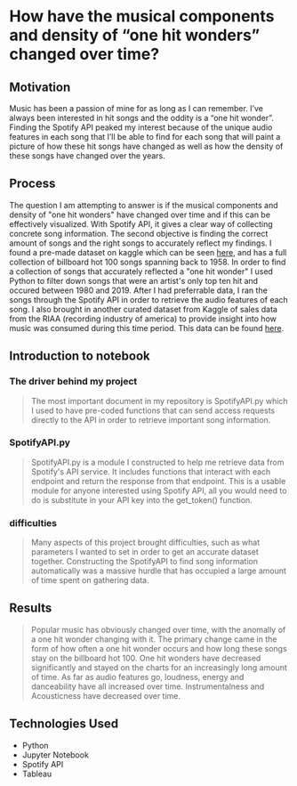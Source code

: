 # How have the musical components and density of  “one hit wonders” changed over time?

## Motivation
Music has been a passion of mine for as long as I can remember. I’ve always been interested in hit songs and the oddity is a “one hit wonder”. Finding the Spotify API peaked my interest because of the unique audio features in each song that I’ll be able to find for each song that will paint a picture of how these hit songs have changed as well as how the density of these songs have changed over the years.

## Process
The question I am attempting to answer is if the musical components and density of "one hit wonders" have changed over time and if this can be effectively visualized.  With Spotify API, it gives a clear way of collecting concrete song information. The second objective is finding the correct amount of songs and the right songs to accurately reflect my findings. I found a pre-made dataset on kaggle which can be seen [here](https://www.kaggle.com/datasets/dhruvildave/billboard-the-hot-100-songs), and has a full collection of billboard hot 100 songs spanning back to 1958. In order to find a collection of songs that accurately reflected a "one hit wonder" I used Python to filter down songs that were an artist's only top ten hit and occured between 1980 and 2019. After I had preferrable data, I ran the songs through the Spotify API in order to retrieve the audio features of each song. I also brought in another curated dataset from Kaggle of sales data from the RIAA (recording industry of america) to provide insight into how music was consumed during this time period. This data can be found [here](https://www.kaggle.com/datasets/andrewmvd/music-sales).

## Introduction to notebook 
### The driver behind my project
> The most important document in my repository is SpotifyAPI.py which I used to have pre-coded functions that can send access requests directly to the API in order to retrieve important song information.

### SpotifyAPI.py
> SpotifyAPI.py is a module I constructed to help me retrieve data from Spotify's API service. It includes functions that interact with each endpoint and return the response from that endpoint. This is a usable module for anyone interested using Spotify API, all you would need to do is substitute in your API key into the get_token() function. 

### difficulties
> Many aspects of this project brought difficulties, such as what parameters I wanted to set in order to get an accurate dataset together. Constructing the SpotifyAPI to find song information automatically was a massive hurdle that has occupied a large amount of time spent on gathering data.

## Results
> Popular music has obviously changed over time, with the anomally of a one hit wonder changing with it. The primary change came in the form of how often a one hit wonder occurs and how long these songs stay on the billboard hot 100. One hit wonders have decreased significantly and stayed on the charts for an increasingly long amount of time. As far as audio features go, loudness, energy and danceability have all increased over time. Instrumentalness and Acousticness have decreased over time.

## Technologies Used
* Python
* Jupyter Notebook
* Spotify API
* Tableau